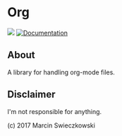 # Org

[![](https://img.shields.io/crates/v/org.svg)](https://crates.io/crates/org) [![Documentation](https://docs.rs/org/badge.svg)](https://docs.rs/org)

## About

A library for handling org-mode files.

## Disclaimer

I'm not responsible for anything.

(c) 2017 Marcin Swieczkowski
